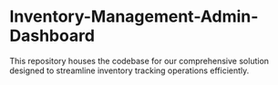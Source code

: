 # Inventory-Management-Admin-Dashboard
This repository houses the codebase for our comprehensive solution designed to streamline inventory tracking operations efficiently.<br>
